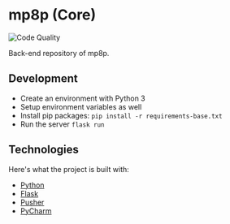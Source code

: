 # mp8p (Core)

![Code Quality](https://github.com/AmirSavand/mp8p-core/workflows/Tests/badge.svg)

Back-end repository of mp8p.

## Development

- Create an environment with Python 3
- Setup environment variables as well
- Install pip packages: `pip install -r requirements-base.txt`
- Run the server `flask run`

## Technologies

Here's what the project is built with:

- [Python](https://www.python.org/)
- [Flask](https://palletsprojects.com/p/flask/)
- [Pusher](https://pusher.com)
- [PyCharm](https://www.jetbrains.com/pycharm/)
